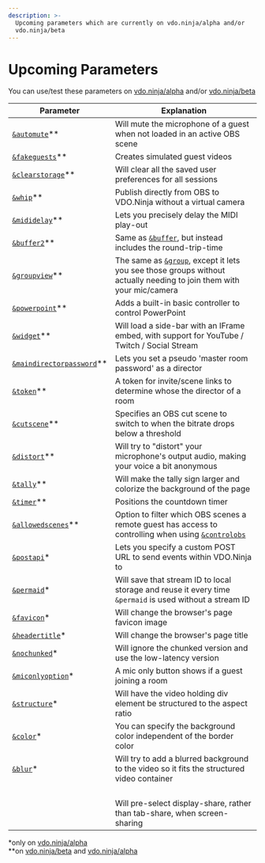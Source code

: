 ```yaml
---
description: >-
  Upcoming parameters which are currently on vdo.ninja/alpha and/or
  vdo.ninja/beta
---
```


# Upcoming Parameters

You can use/test these parameters on [vdo.ninja/alpha](https://vdo.ninja/alpha/) and/or [vdo.ninja/beta](https://vdo.ninja/beta/)

| Parameter                                                                            | Explanation                                                                                                                                              |
| ------------------------------------------------------------------------------------ | -------------------------------------------------------------------------------------------------------------------------------------------------------- |
| [`&automute`](audio-parameters/and-automute-alpha.md)\*\*                            | Will mute the microphone of a guest when not loaded in an active OBS scene                                                                               |
| [`&fakeguests`](mixer-scene-parameters/and-fakeguests-alpha.md)\*\*                  | Creates simulated guest videos                                                                                                                           |
| [`&clearstorage`](settings-parameters/and-clearstorage-alpha.md)\*\*                 | Will clear all the saved user preferences for all sessions                                                                                               |
| [`&whip`](mixer-scene-parameters/and-whip-alpha.md)\*\*                              | Publish directly from OBS to VDO.Ninja without a virtual camera                                                                                          |
| [`&mididelay`](api-and-midi-parameters/and-mididelay-alpha.md)\*\*                   | Lets you precisely delay the MIDI play-out                                                                                                               |
| [`&buffer2`](video-parameters/and-buffer2-alpha.md)\*\*                              | Same as [`&buffer`](view-parameters/buffer.md), but instead includes the round-trip-time                                                                 |
| [`&groupview`](setup-parameters/and-groupview-alpha.md)\*\*                          | The same as [`&group`](../general-settings/and-group.md), except it lets you see those groups without actually needing to join them with your mic/camera |
| [`&powerpoint`](settings-parameters/and-powerpoint-alpha.md)\*\*                     | Adds a built-in basic controller to control PowerPoint                                                                                                   |
| [`&widget`](settings-parameters/and-widget-alpha.md)\*\*                             | Will load a side-bar with an IFrame embed, with support for YouTube / Twitch / Social Stream                                                             |
| [`&maindirectorpassword`](director-parameters/and-maindirectorpassword-alpha.md)\*\* | Lets you set a pseudo 'master room password' as a director                                                                                               |
| [`&token`](settings-parameters/and-token-alpha.md)\*\*                               | A token for invite/scene links to determine whose the director of a room                                                                                 |
| [`&cutscene`](settings-parameters/and-cutscene-alpha.md)\*\*                         | Specifies an OBS cut scene to switch to when the bitrate drops below a threshold                                                                         |
| [`&distort`](audio-parameters/and-distort-alpha.md)\*\*                              | Will try to "distort" your microphone's output audio, making your voice a bit anonymous                                                                  |
| [`&tally`](design-parameters/tallyoff.md)\*\*                                        | Will make the tally sign larger and colorize the background of the page                                                                                  |
| [`&timer`](settings-parameters/and-timer-alpha.md)\*\*                               | Positions the countdown timer                                                                                                                            |
| [`&allowedscenes`](settings-parameters/and-allowedscenes-alpha.md)\*\*               | Option to filter which OBS scenes a remote guest has access to controlling when using [`&controlobs`](settings-parameters/and-controlobs.md)             |
| [`&postapi`](api-and-midi-parameters/and-postapi-alpha.md)\*                         | Lets you specify a custom POST URL to send events within VDO.Ninja to                                                                                    |
| [`&permaid`](setup-parameters/and-permaid-alpha.md)\*                                | Will save that stream ID to local storage and reuse it every time `&permaid` is used without a stream ID                                                 |
| [`&favicon`](design-parameters/and-favicon-alpha.md)\*                               | Will change the browser's page favicon image                                                                                                             |
| [`&headertitle`](design-parameters/and-headertitle-alpha.md)\*                       | Will change the browser's page title                                                                                                                     |
| [`&nochunked`](settings-parameters/and-nochunked-alpha.md)\*                         | Will ignore the chunked version and use the low-latency version                                                                                          |
| [`&miconlyoption`](setup-parameters/and-miconlyoption-alpha.md)\*                    | A mic only button shows if a guest joining a room                                                                                                        |
| [`&structure`](design-parameters/and-structure-alpha.md)\*                           | Will have the video holding div element be structured to the aspect ratio                                                                                |
| [`&color`](design-parameters/and-color-alpha.md)\*                                   | You can specify the background color independent of the border color                                                                                     |
| [`&blur`](design-parameters/and-blur-alpha.md)\*                                     | Will try to add a blurred background to the video so it fits the structured video container                                                              |
|                                                                                      |                                                                                                                                                          |
|                                                                                      |                                                                                                                                                          |
|                                                                                      |                                                                                                                                                          |
|                                                                                      |                                                                                                                                                          |
|                                                                                      | Will pre-select display-share, rather than tab-share, when screen-sharing                                                                                |

\*only on [vdo.ninja/alpha](https://vdo.ninja/alpha/)\
\*\*on [vdo.ninja/beta](https://vdo.ninja/beta/) and [vdo.ninja/alpha](https://vdo.ninja/alpha/)
